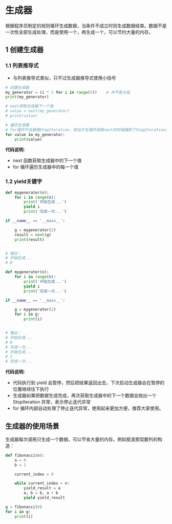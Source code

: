 # 生成器
根据程序员制定的规则循环生成数据，当条件不成立时则生成数据结束。数据不是一次性全部生成处理，而是使用一个，再生成一个，可以节约大量的内存。

## 1 创建生成器
### 1.1 列表推导式
* 与列表推导式类似，只不过生成器推导式使用小括号
```python
# 创建生成器
my_generator = (i * 2 for i in range(5))    # 并不是元组
print(my_generator)

# next获取生成器下一个值
# value = next(my_generator)
# print(value)

# 遍历生成器
# for循环不会报错StopIteration，相当于在循环调用next的时候捕获了StopIteration异常
for value in my_generator:  
    print(value)
```
**代码说明:**
* next 函数获取生成器中的下一个值
* for 循环遍历生成器中的每一个值

### 1.2 yield关键字
```python
def mygenerater(n):
    for i in range(n):
        print('开始生成...')
        yield i
        print('完成一次...')

if __name__ == '__main__':

    g = mygenerater(2)
    result = next(g)
    print(result)


# 输出：
# 开始生成...
# 0
```
```python
def mygenerater(n):
    for i in range(n):
        print('开始生成...')
        yield i
        print('完成一次...')

if __name__ == '__main__':

    g = mygenerater(2)
    for i in g:
        print(i)


# 输出：
# 开始生成...
# 0
# 完成一次...
# 开始生成...
# 1
# 完成一次...
```
**代码说明:**
* 代码执行到 yield 会暂停，然后把结果返回出去，下次启动生成器会在暂停的位置继续往下执行
* 生成器如果把数据生成完成，再次获取生成器中的下一个数据会抛出一个StopIteration 异常，表示停止迭代异常
* for 循环内部自动处理了停止迭代异常，使用起来更加方便，推荐大家使用。

## 生成器的使用场景
生成器每次调用只生成一个数据，可以节省大量的内存。例如斐波那契数列的构造：
```python
def fibonacci(n):
    a = 0
    b = 1

    current_index = 0

    while current_index < n:
        yield_result = a
        a, b = b, a + b
        yield yield_result

g = fibonacci(6)
for i in g:
    print(i)
```
